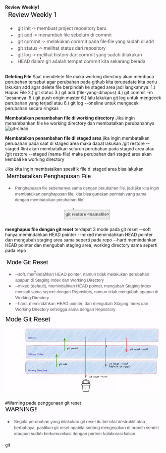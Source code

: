 **Review Weekly1**
![review-weekly1](./review-w1.png)

**Deleting File**
Saat mendelete file maka working directory akan membaca perubahan tersebut
agar perubahan pada github kita terupadate kita perlu lakukan add agar
delete file berpindah ke staged area
jadi langkahnya:
1.) Hapus File
2.) git status
3.) git add (file-yang-dihapus)
4.) git commit -m 'pesannya'
5.) git push origin master
6.) lalu lakukan git log untuk mengecek perubahan yang terjadi
atau
6.) git log --oneline untuk mengecek perubahan secara ringkas

**Membatalkan penambahan file di working directory**
Jika ingin menambahkan file ke working directory dan membatalkan perubahannya
![git-clean](git-clean.png)

**Membatalkan penambahan file di staged area**
jika ingin membatalkan perubahan pada saat di staged area maka dapat lakukan
/git restore --staged #ini akan membatalkan seluruh perubahan pada staged area
atau
/git restore --staged (nama-file)
maka perubahan dari staged area akan kembali ke working directory

Jika kita ingin membatalkan spesifik file di staged area bisa lakukan
![git-restore](./git-restore.png)

**menghapus file dengan git reset**
terdapat 3 mode pada git reset
--soft hanya memindahkan HEAD pointer
--mixed memindahkan HEAD pointer dan mengubah staging area sama seperti pada repo
--hard memindahkan HEAD pointer dan mengubah staging area, working directory sama seperti pada repo

![git-reset-mode](./git-reset.png)
![git-reset-mode2](./git-reset2.png)

#Warning pada penggunaan git reset
![git-reset3](./git-reset3.png)

git
